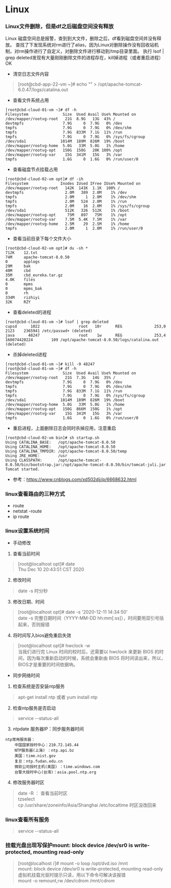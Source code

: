 # Linux

### Linux文件删除，但是df之后磁盘空间没有释放 
Linux 磁盘空间总是报警，查到到大文件，删除之后，df看到磁盘空间并没有释放。
查找了下发现系统对rm进行了alias，因为Linux对删除操作没有回收站机制，对rm操作进行了自定义，对删除文件进行移动到/tmp目录里面。
执行   lsof | grep deleted发现有大量刚刚删除文件的进程存在，kill掉进程（或者重启进程）OK

- 清空日志文件内容
>[root@cbd-app-22-vm ~]# echo "" > /opt/apache-tomcat-6.0.47/logs/catalina.out

- 查看文件系统占用
```
[root@cbd-cloud-01-vm ~]# df -h
Filesystem               Size  Used Avail Use% Mounted on
/dev/mapper/rootvg-root   21G  8.9G   13G  43% /
devtmpfs                 7.9G     0  7.9G   0% /dev
tmpfs                    7.9G     0  7.9G   0% /dev/shm
tmpfs                    7.9G  833M  7.1G  11% /run
tmpfs                    7.9G     0  7.9G   0% /sys/fs/cgroup
/dev/sda1               1014M  189M  826M  19% /boot
/dev/mapper/rootvg-home  5.0G   33M  5.0G   1% /home
/dev/mapper/rootvg-opt   150G  150G   20K 100% /opt
/dev/mapper/rootvg-var    15G  341M   15G   3% /var
tmpfs                    1.6G     0  1.6G   0% /run/user/0
```
- 查看磁盘节点挂载占用 
```
[root@cbd-cloud-02-vm opt]# df -ih
Filesystem              Inodes IUsed IFree IUse% Mounted on
/dev/mapper/rootvg-root   142K  141K  1.1K  100% /
devtmpfs                  2.0M   389  2.0M    1% /dev
tmpfs                     2.0M     1  2.0M    1% /dev/shm
tmpfs                     2.0M   524  2.0M    1% /run
tmpfs                     2.0M    16  2.0M    1% /sys/fs/cgroup
/dev/sda1                 512K   326  512K    1% /boot
/dev/mapper/rootvg-opt     75M   897   75M    1% /opt
/dev/mapper/rootvg-var    7.5M  5.4K  7.5M    1% /var
/dev/mapper/rootvg-home   2.5M    29  2.5M    1% /home
tmpfs                     2.0M     1  2.0M    1% /run/user/0
```
- 查看当前目录下每个文件大小
```
[root@cbd-cloud-02-vm opt]# du -sh *
712K    12.txt
74M     apache-tomcat-8.0.50
0       applogs
29M     bak
40M     cbd
35M     cbd_eureka.tar.gz
4.0K    files
0       mpms
0       mpms_bak
0       rh
334M    rizhiyi
32K     RZY
```
- 查看deleted的进程
```
[root@cbd-cloud-01-vm ~]# lsof | grep deleted
cupsd      1022                 root   10r      REG              253,0         2123    2365941 /etc/passwd+ (deleted)
java      48247                 root    1w      REG              253,4 160074420224        109 /opt/apache-tomcat-8.0.50/logs/catalina.out (deleted)
```
- 杀掉deleted进程
```
[root@cbd-cloud-01-vm ~]# kill -9 48247
[root@cbd-cloud-01-vm ~]# df -h
Filesystem               Size  Used Avail Use% Mounted on
/dev/mapper/rootvg-root   21G  7.3G   14G  35% /
devtmpfs                 7.9G     0  7.9G   0% /dev
tmpfs                    7.9G     0  7.9G   0% /dev/shm
tmpfs                    7.9G  833M  7.1G  11% /run
tmpfs                    7.9G     0  7.9G   0% /sys/fs/cgroup
/dev/sda1               1014M  189M  826M  19% /boot
/dev/mapper/rootvg-home  5.0G   33M  5.0G   1% /home
/dev/mapper/rootvg-opt   150G  866M  150G   1% /opt
/dev/mapper/rootvg-var    15G  341M   15G   3% /var
tmpfs                    1.6G     0  1.6G   0% /run/user/0
```
- 重启进程，上面删除日志会同时杀掉应用，注意重启
```
[root@cbd-cloud-02-vm bin]# sh startup.sh
Using CATALINA_BASE:   /opt/apache-tomcat-8.0.50
Using CATALINA_HOME:   /opt/apache-tomcat-8.0.50
Using CATALINA_TMPDIR: /opt/apache-tomcat-8.0.50/temp
Using JRE_HOME:        /usr
Using CLASSPATH:       /opt/apache-tomcat-8.0.50/bin/bootstrap.jar:/opt/apache-tomcat-8.0.50/bin/tomcat-juli.jar
Tomcat started.
```
- 参考：https://www.cnblogs.com/xd502djj/p/6668632.html

### linux查看路由的三种方式
- route
- netstat -route
- ip route

### linux设置系统时间
- 手动修改
1. 查看当前时间
> [root@localhost opt]# date
<br/>Thu Dec 10 20:43:51 CST 2020
2. 修改时间
> date -s 时分秒
3. 修改日期、时间
> [root@localhost opt]# date -s '2020-12-11 14:34:50'
<br/>date -s 完整日期时间（YYYY-MM-DD hh:mm[:ss]），时间要用双引号括起来，否则报错
4. 将时间写入bios避免重启失效
> [root@localhost opt]# hwclock -w
<br/>当我们进行完 Linux 时间的校时后，还需要以 hwclock 来更新 BIOS 的时间，因为每次重新启动的时候，系统会重新由 BIOS 将时间读出来，所以，BIOS才是重要的时间依据吶。

- 同步网络时间
1. 检查系统是否安装ntp服务
> apt-get install ntp  或者 yum install ntp
2. 检查ntp服务是否启动
> service --status-all
3. ntpdate 服务器IP：同步服务器时间
```
ntp常用服务器：
    中国国家授时中心：210.72.145.44
    NTP服务器(上海) ：ntp.api.bz
    美国：time.nist.gov 
    复旦：ntp.fudan.edu.cn 
    微软公司授时主机(美国) ：time.windows.com 
    台警大授时中心(台湾)：asia.pool.ntp.org
```
4. 修改服务器时区
> date -R ： 查看当前时区
<br/> tzselect
<br/> cp /usr/share/zoneinfo/Asia/Shanghai /etc/localtime 时区没改回来

### linux查看所有服务
> service --status-all

### 挂载光盘出现写保护mount: block device /dev/sr0 is write-protected, mounting read-only
> [root@localhost /]# mount -o loop /opt/dvd.iso /mnt 
<br/>mount: block device /dev/sr0 is write-protected, mounting read-only 
<br/>虚拟机挂载光驱时提示只读，用以下命令可解决该报错 
<br/>mount -o remount,rw /dev/cdrom /mnt/cdrom



